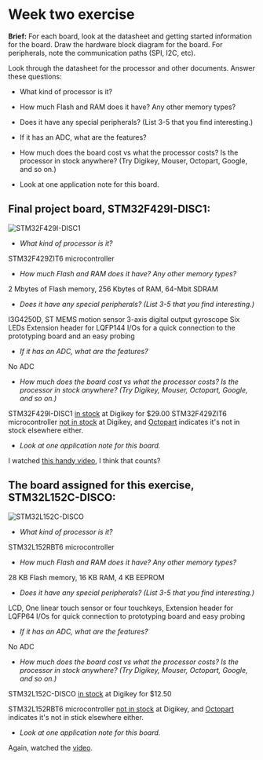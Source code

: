 # Week two exercise

**Brief:** For each board, look at the datasheet and getting started information for the board. Draw the
hardware block diagram for the board. For peripherals, note the communication paths (SPI, I2C,
etc).

Look through the datasheet for the processor and other documents. Answer these questions:

- What kind of processor is it?
- How much Flash and RAM does it have? Any other memory types?
- Does it have any special peripherals? (List 3-5 that you find interesting.)
- If it has an ADC, what are the features?
- How much does the board cost vs what the processor costs? Is the processor in stock
anywhere? (Try Digikey, Mouser, Octopart, Google, and so on.)

- Look at one application note for this board.

## Final project board, STM32F429I-DISC1:

![STM32F429I-DISC1](https://user-images.githubusercontent.com/45607652/161315256-6e2cd32d-efbb-48de-8c9a-dc44e69f3c63.jpg)

- *What kind of processor is it?*

STM32F429ZIT6 microcontroller 

- *How much Flash and RAM does it have? Any other memory types?*

2 Mbytes of Flash memory, 256 Kbytes of RAM, 64-Mbit SDRAM

- *Does it have any special peripherals? (List 3-5 that you find interesting.)*

I3G4250D, ST MEMS motion sensor 3-axis digital output gyroscope
Six LEDs
Extension header for LQFP144 I/Os for a quick connection to the prototyping board and an easy probing

- *If it has an ADC, what are the features?*

No ADC

- *How much does the board cost vs what the processor costs? Is the processor in stock
anywhere? (Try Digikey, Mouser, Octopart, Google, and so on.)*
 
STM32F429I-DISC1 [in stock](https://www.digikey.com/en/products/detail/stmicroelectronics/STM32F429I-DISC1/5731713) at Digikey for $29.00
STM32F429ZIT6 microcontroller [not in stock](https://www.digikey.com/en/products/detail/stmicroelectronics/STM32F429ZIT6/4357427) at Digikey, 
and [Octopart](https://octopart.com/search?q=STM32F429ZIT6+microcontroller&currency=USD&specs=0) indicates it's not in stock elsewhere either.

- *Look at one application note for this board.*

I watched [this handy video](https://www.digikey.com/en/products/detail/stmicroelectronics/STM32F429I-DISC1/5731713), I think that counts?

## The board assigned for this exercise, STM32L152C-DISCO:

![STM32L152C-DISCO](https://user-images.githubusercontent.com/45607652/161315284-f1890598-25e7-4e21-9b20-e7f6ebbdca7d.jpeg)

- *What kind of processor is it?*

STM32L152RBT6 microcontroller

- *How much Flash and RAM does it have? Any other memory types?*

28 KB Flash memory, 16 KB RAM, 4 KB EEPROM

- *Does it have any special peripherals? (List 3-5 that you find interesting.)*

LCD, One linear touch sensor or four touchkeys, Extension header for LQFP64 I/Os for quick connection to prototyping board and easy probing

- *If it has an ADC, what are the features?*

No ADC

- *How much does the board cost vs what the processor costs? Is the processor in stock
anywhere? (Try Digikey, Mouser, Octopart, Google, and so on.)*

STM32L152C-DISCO [in stock](https://www.digikey.com/en/products/detail/stmicroelectronics/STM32L152C-DISCO/4022627) at Digikey for $12.50

STM32L152RBT6 microcontroller [not in stock](https://www.digikey.com/en/products/detail/stmicroelectronics/STM32L152RBT6/2640845) at Digikey, 
and [Octopart](https://octopart.com/stm32l152rbt6-stmicroelectronics-20009211?r=sp) indicates it's not in stick elsewhere either.

- *Look at one application note for this board.*

Again, watched the [video](https://www.digikey.com/en/products/detail/stmicroelectronics/STM32L152C-DISCO/4022627).
